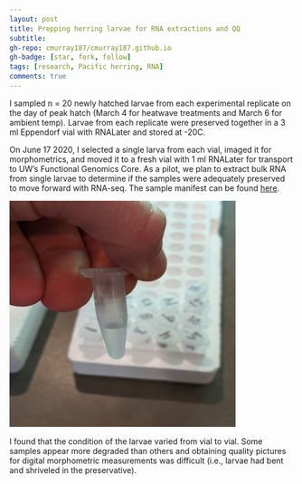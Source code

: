 ```yaml
---
layout: post
title: Prepping herring larvae for RNA extractions and QQ
subtitle: 
gh-repo: cmurray187/cmurray187.github.io
gh-badge: [star, fork, follow]
tags: [research, Pacific herring, RNA]
comments: true
---
```


I sampled n = 20 newly hatched larvae from each experimental replicate on the day of peak hatch (March 4 for heatwave treatments and March 6 for ambient temp). Larvae from each replicate were preserved together in a 3 ml Eppendorf vial with RNALater and stored at -20C. 

On June 17 2020, I selected a single larva from each vial, imaged it for morphometrics, and moved it to a fresh vial with 1 ml RNALater for transport to UW’s Functional Genomics Core. As a pilot, we plan to extract bulk RNA from single larvae to determine if the samples were adequately preserved to move forward with RNA-seq. The sample manifest can be found [here](https://github.com/cmurray187/Fish-Ecophysiology/blob/master/Early%20life%20sensitivity%20in%20Pacific%20herring%20to%20elevated%20pCO2%20and%20heatwave%20conditions/Exp3_herring%20larvae_RNA%20extract%20and%20QC.xlsx). 

<img src="https://github.com/cmurray187/cmurray187.github.io/blob/master/notebookimages/June%2017%202020_larvae%20prep%20for%20RNA/IMG_20200618_100246.jpg?raw=true" width="400" height="400">


I found that the condition of the larvae varied from vial to vial. Some samples appear more degraded than others and obtaining quality pictures for digital morphometric measurements was difficult (i.e., larvae had bent and shriveled in the preservative). 


